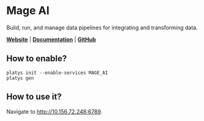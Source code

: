 # Mage AI

Build, run, and manage data pipelines for integrating and transforming data. 

**[Website](https://www.mage.ai/)** | **[Documentation](https://docs.mage.ai/introduction/overview)** | **[GitHub](https://github.com/mage-ai/mage-ai)**

## How to enable?

```
platys init --enable-services MAGE_AI
platys gen
```

## How to use it?

Navigate to <http://10.156.72.248:6789>.
